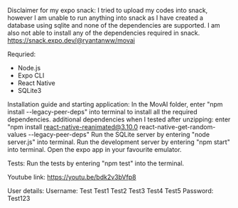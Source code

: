 Disclaimer for my expo snack:
I tried to upload my codes into snack, however I am unable to run anything into snack as I have created a database using sqlite and none of the dependencies are supported.
I am also not able to install any of the dependencies required in snack.
https://snack.expo.dev/@ryantanww/movai

Requried:
- Node.js
- Expo CLI
- React Native
- SQLite3

Installation guide and starting application:
In the MovAI folder, enter "npm install --legacy-peer-deps" into terminal to install all the required dependencies.
additional dependencies when I tested after unzipping:
enter "npm install react-native-reanimated@3.10.0 react-native-get-random-values --legacy-peer-deps"
Run the SQLite server by entering "node server.js" into terminal.
Run the development server by entering "npm start" into terminal.
Open the expo app in your favourite emulator.

Tests:
Run the tests by entering "npm test" into the terminal.

Youtube link:
https://youtu.be/bdk2v3bVfp8

User details:
Username:
Test
Test1
Test2
Test3
Test4
Test5
Password:
Test123
